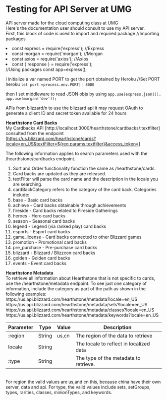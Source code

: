 # Testing for API Server at UMG 
API server made for the cloud computing class at UMG<br>
Here's the documentation user should consult to use my API server.<br>
First, this block of code is used to import and required package
//Importing packages

<li>const express = require('express');   //Express </li>
<li>const morgan = require('morgan');     //Morgan</li>
<li>const axios = require('axios');       //Axios</li>
<li>const { response } = require('express');</li>
//Using packages
const app=express();

I initialize a var named PORT to get the port obtained by Heroku 
//Set PORT heroku
`let port =process.env.PORT|| 8080`

then I set middleware to read JSON objs by using
`app.use(express.json());
app.use(morgan('dev'));`


APIs from blizzard/n
to use the blizzard api it may request OAuth to generate a client ID and secret token available for 24 hours 

<strong>Hearthstone Card Backs</strong><br>
My Cardbacks API [http://localhost:3000/hearthstone/cardbacks/:textfilter] consulted from the endpoint<br>
[https://us.blizzard.com/hearthstone/cards?locale=en_US&textFilter=${req.params.textfilter}&access_token=]<br>

The following information applies to search parameters used with the /hearthstone/cardbacks endpoint.<Br>

<ol>
<li>Sort and Order functionality function the same as /hearthstone/cards.</li>
<li>Card backs are updated as they are released.</li>
<li>textFilter will parse the card name and the description in the locale you are searching.</li>
<li>cardBackCategory refers to the category of the card back. Categories include:</li>
<li>base - Basic card backs</li>
<li>achieve - Card backs obtainable through achievements</li>
<li>fireside - Card backs related to Fireside Gatherings</li>
<li>heroes - Hero card backs</li>
<li>season - Seasonal card backs</li>
<li>legend - Legend (via ranked play) card backs</li>
<li>esports - Esport card backs</li>
<li>game_license - Card backs connected to other Blizzard games</li>
<li>promotion - Promotional card backs</li>
<li>pre_purchase - Pre-purchase card backs</li>
<li>blizzard - Blizzard / Blizzcon card backs</li>
<li>golden - Golden card backs</li>
<li>events - Event card backs</li>
</ol>
<strong>Hearthstone Metadata</strong><br>
To retrieve all information about Hearthstone that is not specific to cards, use the /hearthstone/metadata endpoint. To see just one category of information, include the category as part of the path as shown in the following examples:<br>
https://us.api.blizzard.com/hearthstone/metadata?locale=en_US<br>
https://us.api.blizzard.com/hearthstone/metadata/sets?locale=en_US<br>
https://us.api.blizzard.com/hearthstone/metadata/classes?locale=en_US<br>
https://us.api.blizzard.com/hearthstone/metadata/keywords?locale=en_US<br>

|Parameter|Type|Value|Description|
|---------|----|-----|-----------|
|:region|String|us,cn|The region of the data to retrieve|
|locale|String|     |The locale to reflect in localized data|
|:type|String|      |The type of the metadata to retrieve.|
<br>
For region the valid values are us,and cn this, because china have their own server, data and api.
For type, the valid values include sets, setGroups, types, rarities, classes, minionTypes, and keywords.



